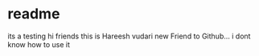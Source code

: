 # readme
its a testing
hi friends this is Hareesh vudari 
new Friend to Github...
i dont know how to use it
